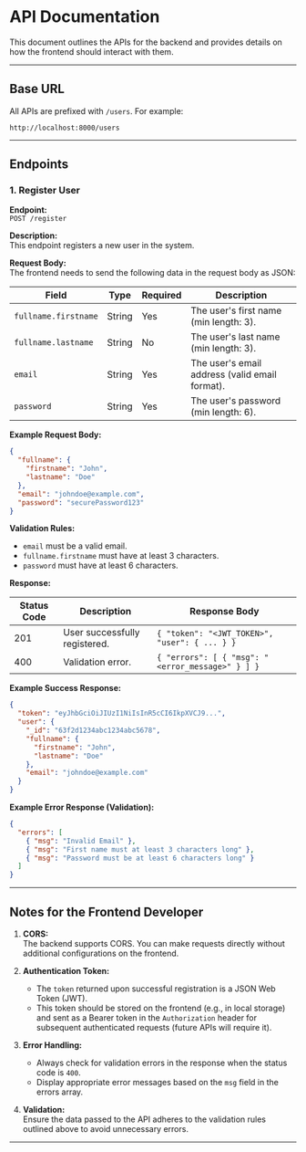 
# API Documentation

This document outlines the APIs for the backend and provides details on how the frontend should interact with them.

---

## Base URL

All APIs are prefixed with `/users`. For example:
```
http://localhost:8000/users
```

---

## Endpoints

### 1. **Register User**

**Endpoint:**  
`POST /register`

**Description:**  
This endpoint registers a new user in the system.

**Request Body:**  
The frontend needs to send the following data in the request body as JSON:

| Field                  | Type   | Required | Description                                   |
|------------------------|--------|----------|-----------------------------------------------|
| `fullname.firstname`   | String | Yes      | The user's first name (min length: 3).        |
| `fullname.lastname`    | String | No       | The user's last name (min length: 3).         |
| `email`                | String | Yes      | The user's email address (valid email format).|
| `password`             | String | Yes      | The user's password (min length: 6).          |

**Example Request Body:**
```json
{
  "fullname": {
    "firstname": "John",
    "lastname": "Doe"
  },
  "email": "johndoe@example.com",
  "password": "securePassword123"
}
```

**Validation Rules:**  
- `email` must be a valid email.
- `fullname.firstname` must have at least 3 characters.
- `password` must have at least 6 characters.

**Response:**

| Status Code | Description                   | Response Body                                  |
|-------------|-------------------------------|-----------------------------------------------|
| 201         | User successfully registered. | `{ "token": "<JWT_TOKEN>", "user": { ... } }` |
| 400         | Validation error.             | `{ "errors": [ { "msg": "<error_message>" } ] }` |

**Example Success Response:**
```json
{
  "token": "eyJhbGciOiJIUzI1NiIsInR5cCI6IkpXVCJ9...",
  "user": {
    "_id": "63f2d1234abc1234abc5678",
    "fullname": {
      "firstname": "John",
      "lastname": "Doe"
    },
    "email": "johndoe@example.com"
  }
}
```

**Example Error Response (Validation):**
```json
{
  "errors": [
    { "msg": "Invalid Email" },
    { "msg": "First name must at least 3 characters long" },
    { "msg": "Password must be at least 6 characters long" }
  ]
}
```

---

## Notes for the Frontend Developer

1. **CORS:**  
   The backend supports CORS. You can make requests directly without additional configurations on the frontend.

2. **Authentication Token:**  
   - The `token` returned upon successful registration is a JSON Web Token (JWT).
   - This token should be stored on the frontend (e.g., in local storage) and sent as a Bearer token in the `Authorization` header for subsequent authenticated requests (future APIs will require it).

3. **Error Handling:**  
   - Always check for validation errors in the response when the status code is `400`.
   - Display appropriate error messages based on the `msg` field in the errors array.

4. **Validation:**  
   Ensure the data passed to the API adheres to the validation rules outlined above to avoid unnecessary errors.

---
